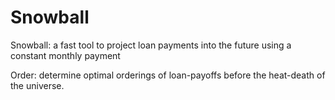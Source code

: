 Snowball
========

Snowball: a fast tool to project loan payments into the future using a
          constant monthly payment

Order:    determine optimal orderings of loan-payoffs before the
          heat-death of the universe.
